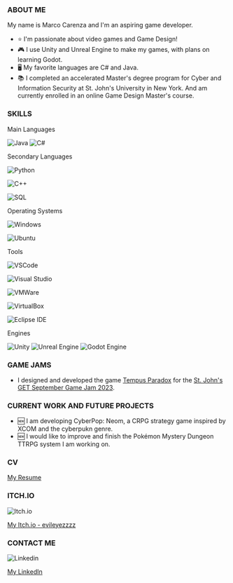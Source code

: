 ### ABOUT ME

My name is Marco Carenza and I'm an aspiring game developer. 
- ⭐ I'm passionate about video games and Game Design!
- :video_game: I use Unity and Unreal Engine to make my games, with plans on learning Godot.
- 🖥️ My favorite languages are C# and Java.
- :books: I completed an accelerated Master's degree program for Cyber and Information Security at St. John's University in New York. And am currently enrolled in an online Game Design Master's course.

### SKILLS

Main Languages


![ Java ](https://img.shields.io/badge/Java-ED8B00?style=for-the-badge&logo=java&logoColor=white)
![ C# ](https://img.shields.io/badge/CSharp-00599C?style=for-the-badge&logo=c-sharp)

Secondary Languages

![ Python ](https://img.shields.io/badge/Python-3776AB?style=for-the-badge&logo=python&logoColor=white)

![ C++ ](https://camo.githubusercontent.com/b24a8f7bdca7b2d12a81beab9e7c3055afb55ed6701554b33b3779afd3194135/68747470733a2f2f696d672e736869656c64732e696f2f7374617469632f76313f7374796c653d666f722d7468652d6261646765266d6573736167653d4325324225324226636f6c6f723d303035393943266c6f676f3d43253242253242266c6f676f436f6c6f723d464646464646266c6162656c3d)

![ SQL ](https://img.shields.io/badge/SQLite-07405E?style=for-the-badge&logo=sqlite&logoColor=white)

Operating Systems

![ Windows ](https://img.shields.io/badge/Windows-0078D6?style=for-the-badge&logo=windows)

![ Ubuntu ](https://img.shields.io/badge/Ubuntu-E95420?style=for-the-badge&logo=ubuntu&logoColor=white)


Tools

![ VSCode ](https://img.shields.io/badge/VSCode-007ACC?style=for-the-badge&logo=visual-studio-code)

![ Visual Studio ](https://camo.githubusercontent.com/fd60f44029161b7287b32f4986ef98f1caa6705355d8df6d14db7de0b50a89ba/68747470733a2f2f696d672e736869656c64732e696f2f7374617469632f76313f7374796c653d666f722d7468652d6261646765266d6573736167653d56697375616c2b53747564696f26636f6c6f723d354332443931266c6f676f3d56697375616c2b53747564696f266c6f676f436f6c6f723d464646464646266c6162656c3d)

![ VMWare ](https://camo.githubusercontent.com/fce1034309f2bcc426b8ca4b0ce8d0d5f607008d183955139a0ef2bca10d8b3a/68747470733a2f2f696d672e736869656c64732e696f2f7374617469632f76313f7374796c653d666f722d7468652d6261646765266d6573736167653d564d7761726526636f6c6f723d363037303738266c6f676f3d564d77617265266c6f676f436f6c6f723d464646464646266c6162656c3d)

![ VirtualBox ](https://camo.githubusercontent.com/2ffb5a9c4fe0e6147beea0e3a8e2e5688891c16184019fb7b9b4579b77600b0c/68747470733a2f2f696d672e736869656c64732e696f2f7374617469632f76313f7374796c653d666f722d7468652d6261646765266d6573736167653d5669727475616c426f7826636f6c6f723d313833413631266c6f676f3d5669727475616c426f78266c6f676f436f6c6f723d464646464646266c6162656c3d)

![ Eclipse IDE ](https://camo.githubusercontent.com/67b5b69be4a5a807bc1f147f79a9c302e98ec32d840fce4d0273876b0429463e/68747470733a2f2f696d672e736869656c64732e696f2f7374617469632f76313f7374796c653d666f722d7468652d6261646765266d6573736167653d45636c697073652b49444526636f6c6f723d324332323535266c6f676f3d45636c697073652b494445266c6f676f436f6c6f723d464646464646266c6162656c3d)


Engines

![ Unity ](https://camo.githubusercontent.com/8aae5dbd832e95257221aa7d91cfbc12ffe75dbb9be591b5dbb5cf7ef7b73f21/68747470733a2f2f696d672e736869656c64732e696f2f7374617469632f76313f7374796c653d666f722d7468652d6261646765266d6573736167653d556e69747926636f6c6f723d323232323232266c6f676f3d556e697479266c6f676f436f6c6f723d464646464646266c6162656c3d)
![ Unreal Engine](https://camo.githubusercontent.com/956d486e1f3978c70f48bff598d03dae7fd6eab4f3be277364e35245e4e02869/68747470733a2f2f696d672e736869656c64732e696f2f7374617469632f76313f7374796c653d666f722d7468652d6261646765266d6573736167653d556e7265616c2b456e67696e6526636f6c6f723d304531313238266c6f676f3d556e7265616c2b456e67696e65266c6f676f436f6c6f723d464646464646266c6162656c3d)
![ Godot Engine ](https://camo.githubusercontent.com/9dcbac88772fbbeb4040b6622cab46a8ebba267a638bf9b0c7a47de146776e92/68747470733a2f2f696d672e736869656c64732e696f2f7374617469632f76313f7374796c653d666f722d7468652d6261646765266d6573736167653d476f646f742b456e67696e6526636f6c6f723d343738434246266c6f676f3d476f646f742b456e67696e65266c6f676f436f6c6f723d464646464646266c6162656c3d)

### GAME JAMS

- I designed and developed the game [Tempus Paradox](https://evileyezzzz.itch.io/tempusparadox) for the [St. John's GET September Game Jam 2023](https://itch.io/jam/september-sju-get-2023).


### CURRENT WORK AND FUTURE PROJECTS

- 🆕 I am developing CyberPop: Neom, a CRPG strategy game inspired by XCOM and the cyberpukn genre.
- 🆕 I would like to improve and finish the Pokémon Mystery Dungeon TTRPG system I am working on.

### CV

[My Resume](https://github.com/MarcoCarenza/MarcoCarenza/files/13260059/Final.CSS.Resume.pdf)


### ITCH.IO
![Itch.io](https://camo.githubusercontent.com/9fd682145e4f0d5b90aac147ca8f96a32465f0b739c99f07c43fb47a63e59cf2/68747470733a2f2f696d672e736869656c64732e696f2f7374617469632f76313f7374796c653d666f722d7468652d6261646765266d6573736167653d497463682e696f26636f6c6f723d464135433543266c6f676f3d497463682e696f266c6f676f436f6c6f723d464646464646266c6162656c3d)

[My Itch.io - evileyezzzz](https://evileyezzzz.itch.io/)

### CONTACT ME

![ Linkedin ](https://camo.githubusercontent.com/a80d00f23720d0bc9f55481cfcd77ab79e141606829cf16ec43f8cacc7741e46/68747470733a2f2f696d672e736869656c64732e696f2f62616467652f4c696e6b6564496e2d3030373742353f7374796c653d666f722d7468652d6261646765266c6f676f3d6c696e6b6564696e266c6f676f436f6c6f723d7768697465)

[My LinkedIn](https://www.linkedin.com/in/marco-carenza/)

